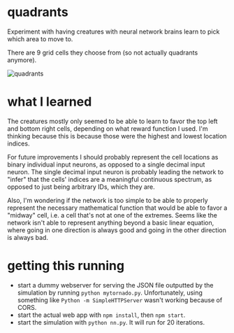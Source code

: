 # quadrants

Experiment with having creatures with neural network brains learn
to pick which area to move to.

There are 9 grid cells they choose from (so not actually
quadrants anymore).

![quadrants](https://user-images.githubusercontent.com/794661/27210210-c07657fe-521e-11e7-97c0-550e89bae0be.gif)

# what I learned

The creatures mostly only seemed to be able to learn to favor the top
left and bottom right cells, depending on what reward function I
used. I'm thinking because this is because those were the highest
and lowest location indices.

For future improvements I should probably represent the cell
locations as binary individual input neurons, as opposed to a
single decimal input neuron. The single decimal input neuron is
probably leading the network to "infer" that the cells' indices
are a meaningful continuous spectrum, as opposed to just being
arbitrary IDs, which they are.

Also, I'm wondering if the network is too simple to be able to
properly represent the necessary mathematical function that would
be able to favor a "midway" cell, i.e. a cell that's not at one
of the extremes. Seems like the network isn't able to represent
anything beyond a basic linear equation, where going in one
direction is always good and going in the other direction is
always bad.

# getting this running

- start a dummy webserver for serving the JSON file outputted by
  the simulation by running `python mytornado.py`.
  Unfortunately, using something like `Python -m
  SimpleHTTPServer` wasn't working because of CORS.
- start the actual web app with `npm install`, then `npm start`.
- start the simulation with `python nn.py`. It will run for 20
  iterations.
